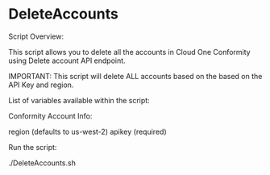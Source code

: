 # DeleteAccounts

Script Overview:

This script allows you to delete all the accounts in Cloud One Conformity using Delete account API endpoint.

IMPORTANT: This script will delete ALL accounts based on the based on the API Key and region.

List of variables available within the script:

Conformity Account Info:

region (defaults to us-west-2)
apikey (required)


Run the script:

./DeleteAccounts.sh
